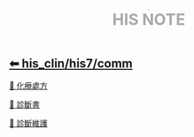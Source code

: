 <div style="text-align:center;padding-bottom: 20px">
  <div style="width: 100%;">
      <img src="../../../his_clin/img/open-book.png" style="zoom:15%;" />
  </div>
  <b style="color: darkgray; font-size: 28px; margin-top: 10px">HIS NOTE</b>
</div>

## [⬅ his_clin/his7/comm](../his7.md)

[📄 化療處方](./化療處方.md)

[📄 診斷書](./診斷書.md)

[📄 診斷維護](./診斷維護.md)
